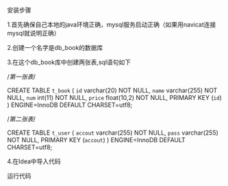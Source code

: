 
安装步骤

1.首先确保自己本地的java环境正确，mysql服务启动正确（如果用navicat连接mysql就说明正确）

2.创建一个名字是db_book的数据库

3.在这个db_book库中创建两张表,sql语句如下

/*第一张表*/

CREATE TABLE `t_book` (
  `id` varchar(20) NOT NULL,
  `name` varchar(255) NOT NULL,
  `num` int(11) NOT NULL,
  `price` float(10,2) NOT NULL,
  PRIMARY KEY (`id`)
) ENGINE=InnoDB DEFAULT CHARSET=utf8;

/*第二张表*/

CREATE TABLE `t_user` (
  `accout` varchar(255) NOT NULL,
  `pass` varchar(255) NOT NULL,
  PRIMARY KEY (`accout`)
) ENGINE=InnoDB DEFAULT CHARSET=utf8;

4.在Idea中导入代码

运行代码

